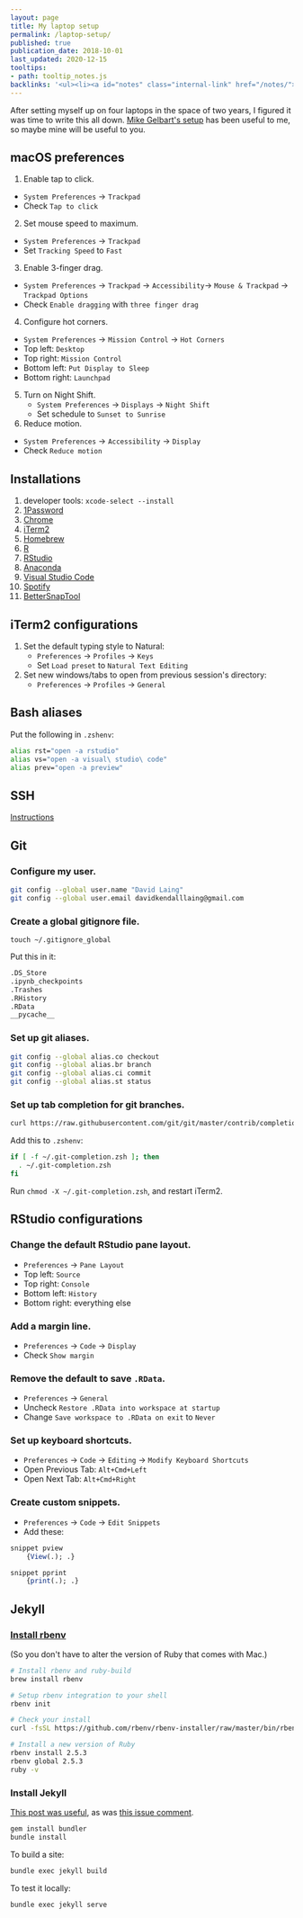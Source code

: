 ```yaml
---
layout: page
title: My laptop setup
permalink: /laptop-setup/
published: true
publication_date: 2018-10-01
last_updated: 2020-12-15
tooltips: 
- path: tooltip_notes.js
backlinks: '<ul><li><a id="notes" class="internal-link" href="/notes/">Notes</a></li></ul>'
---
```


After setting myself up on four laptops in the space of two years, I figured it was time to write this all down. [Mike Gelbart's setup](https://github.com/mgelbart/misc/blob/master/laptop_setup.md) has been useful to me, so maybe mine will be useful to you.

## macOS preferences

1. Enable tap to click.
  - `System Preferences` → `Trackpad`
  - Check `Tap to click`
2. Set mouse speed to maximum.
  - `System Preferences` → `Trackpad`
  - Set `Tracking Speed` to `Fast`
3. Enable 3-finger drag.
  - `System Preferences` → `Trackpad` → `Accessibility`→ `Mouse & Trackpad` → `Trackpad Options` 
  - Check `Enable dragging` with `three finger drag`
4. Configure hot corners. 
  - `System Preferences` → `Mission Control` → `Hot Corners`
  - Top left: `Desktop`
  - Top right: `Mission Control`
  - Bottom left: `Put Display to Sleep`
  - Bottom right: `Launchpad`
5. Turn on Night Shift.
   - `System Preferences` → `Displays` → `Night Shift`
   - Set schedule to `Sunset to Sunrise`
6. Reduce motion.
  - `System Preferences` → `Accessibility` → `Display`
  - Check `Reduce motion`

## Installations

1. developer tools: `xcode-select --install`
2. [1Password](https://1password.com/)
3. [Chrome](https://www.google.ca/chrome/?brand=CHBD&gclid=Cj0KCQiAgMPgBRDDARIsAOh3uyLH9FyD5U6BuJ2Co_vlFaAEiDZYtHyFz2Wf-ESUYLTFpSxdpRLTXgQaAvyDEALw_wcB&gclsrc=aw.ds)
4. [iTerm2](https://www.iterm2.com/)
5. [Homebrew](https://brew.sh/)
6. [R](https://cran.rstudio.com/bin/macosx/)
7. [RStudio](https://www.rstudio.com/products/rstudio/download/)
8. [Anaconda](https://www.anaconda.com/download/#macos)
9. [Visual Studio Code](https://code.visualstudio.com/)
10. [Spotify](https://www.spotify.com/ca-en/download/other/)
11. [BetterSnapTool](https://folivora.ai/bettersnaptool)

## iTerm2 configurations

1. Set the default typing style  to Natural:
	- `Preferences` → `Profiles` → `Keys`
	- Set `Load preset` to `Natural Text Editing`
2. Set new windows/tabs to open from previous session's directory:
	- `Preferences` → `Profiles` → `General`

## Bash aliases

Put the following in `.zshenv`:

```zsh
alias rst="open -a rstudio"
alias vs="open -a visual\ studio\ code"
alias prev="open -a preview"
```

## SSH

[Instructions](https://help.github.com/articles/generating-a-new-ssh-key-and-adding-it-to-the-ssh-agent/)

## Git 

### Configure my user.

```zsh
git config --global user.name "David Laing"
git config --global user.email davidkendalllaing@gmail.com
```

### Create a global gitignore file.

`touch ~/.gitignore_global`

Put this in it:

```zsh
.DS_Store
.ipynb_checkpoints
.Trashes
.RHistory
.RData
__pycache__
```

### Set up git aliases.

```zsh
git config --global alias.co checkout
git config --global alias.br branch
git config --global alias.ci commit
git config --global alias.st status
```

### Set up tab completion for git branches.

```zsh
curl https://raw.githubusercontent.com/git/git/master/contrib/completion/git-completion.zsh -o ~/.git-completion.zsh
```

Add this to `.zshenv`:

```zsh
if [ -f ~/.git-completion.zsh ]; then
  . ~/.git-completion.zsh
fi
```

Run `chmod -X ~/.git-completion.zsh`, and restart iTerm2.

## RStudio configurations

### Change the default RStudio pane layout.

- `Preferences` → `Pane Layout`
- Top left: `Source`
- Top right: `Console`
- Bottom left: `History`
- Bottom right: everything else

### Add a margin line.

- `Preferences` → `Code` → `Display`
- Check `Show margin`

### Remove the default to save `.RData`.

- `Preferences` → `General`
- Uncheck `Restore .RData into workspace at startup`
- Change `Save workspace to .RData on exit` to `Never`

### Set up keyboard shortcuts.

- `Preferences` → `Code` → `Editing` → `Modify Keyboard Shortcuts`
- Open Previous Tab: `Alt+Cmd+Left`
- Open Next Tab: `Alt+Cmd+Right`

### Create custom snippets.

- `Preferences` → `Code` → `Edit Snippets`
- Add these:

```R
snippet pview
	{View(.); .}

snippet pprint
	{print(.); .}
```

## Jekyll

### [Install rbenv](https://jekyllrb.com/docs/installation/macos/) 

(So you don't have to alter the version of Ruby that comes with Mac.)

```zsh
# Install rbenv and ruby-build
brew install rbenv

# Setup rbenv integration to your shell
rbenv init

# Check your install
curl -fsSL https://github.com/rbenv/rbenv-installer/raw/master/bin/rbenv-doctor | bash

# Install a new version of Ruby
rbenv install 2.5.3
rbenv global 2.5.3
ruby -v
```

### Install Jekyll

[This post was useful](http://kbroman.org/simple_site/pages/local_test.html), as was [this issue comment](https://github.com/bundler/bundler/issues/1767#issuecomment-4787059).

```zsh
gem install bundler
bundle install
```

To build a site:

```zsh
bundle exec jekyll build
```

To test it locally:

```zsh
bundle exec jekyll serve
```
